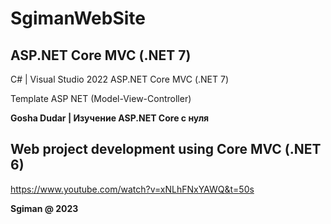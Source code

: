 # SgimanWebSite

## ASP.NET Core MVC (.NET 7)

С# | Visual Studio 2022
ASP.NET Core MVC (.NET 7) 

Template ASP NET (Model-View-Controller)

**Gosha Dudar | Изучение ASP.NET Core с нуля**


## Web project development using Core MVC (.NET 6)

https://www.youtube.com/watch?v=xNLhFNxYAWQ&t=50s

**Sgiman @ 2023**
